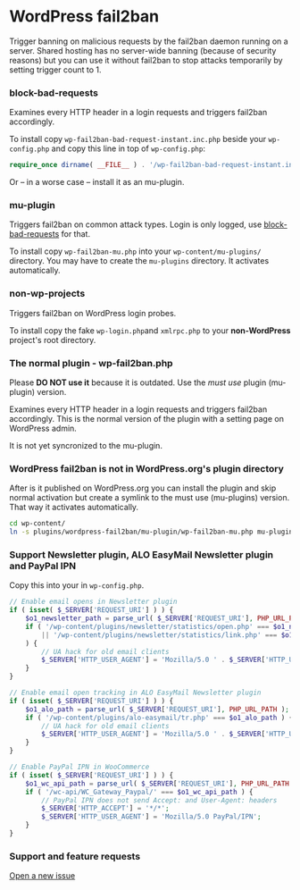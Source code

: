 # WordPress fail2ban

Trigger banning on malicious requests by the fail2ban daemon running on a server.
Shared hosting has no server-wide banning (because of security reasons)
but you can use it without fail2ban to stop attacks temporarily by setting trigger count to 1.

### block-bad-requests

Examines every HTTP header in a login requests and triggers fail2ban accordingly.

To install copy `wp-fail2ban-bad-request-instant.inc.php`
beside your `wp-config.php` and copy this line in top of `wp-config.php`:

```php
require_once dirname( __FILE__ ) . '/wp-fail2ban-bad-request-instant.inc.php';
```

Or – in a worse case – install it as an mu-plugin.

### mu-plugin

Triggers fail2ban on common attack types. Login is only logged, use
[block-bad-requests](https://github.com/szepeviktor/wordpress-fail2ban/blob/master/README.md#block-bad-requests)
for that.

To install copy `wp-fail2ban-mu.php` into your `wp-content/mu-plugins/` directory.
You may have to create the `mu-plugins` directory. It activates automatically.

### non-wp-projects

Triggers fail2ban on WordPress login probes.

To install copy the fake `wp-login.php`and `xmlrpc.php` to your **non-WordPress** project's root directory.

### The normal plugin - wp-fail2ban.php

Please **DO NOT use it** because it is outdated. Use the *must use* plugin (mu-plugin) version.

Examines every HTTP header in a login requests and triggers fail2ban accordingly.
This is the normal version of the plugin with a setting page on WordPress admin.

It is not yet syncronized to the mu-plugin.

### WordPress fail2ban is not in WordPress.org's plugin directory

After is it published on WordPress.org you can install the plugin and skip normal activation
but create a symlink to the must use (mu-plugins) version. That way it activates automatically.

```bash
cd wp-content/
ln -s plugins/wordpress-fail2ban/mu-plugin/wp-fail2ban-mu.php mu-plugins/
```

### Support Newsletter plugin, ALO EasyMail Newsletter plugin and PayPal IPN

Copy this into your in `wp-config.php`.

```php
// Enable email opens in Newsletter plugin
if ( isset( $_SERVER['REQUEST_URI'] ) ) {
    $o1_newsletter_path = parse_url( $_SERVER['REQUEST_URI'], PHP_URL_PATH );
    if ( '/wp-content/plugins/newsletter/statistics/open.php' === $o1_newsletter_path
        || '/wp-content/plugins/newsletter/statistics/link.php' === $o1_newsletter_path
    ) {
        // UA hack for old email clients
        $_SERVER['HTTP_USER_AGENT'] = 'Mozilla/5.0 ' . $_SERVER['HTTP_USER_AGENT'];
    }
}

// Enable email open tracking in ALO EasyMail Newsletter plugin
if ( isset( $_SERVER['REQUEST_URI'] ) ) {
    $o1_alo_path = parse_url( $_SERVER['REQUEST_URI'], PHP_URL_PATH );
    if ( '/wp-content/plugins/alo-easymail/tr.php' === $o1_alo_path ) {
        // UA hack for old email clients
        $_SERVER['HTTP_USER_AGENT'] = 'Mozilla/5.0 ' . $_SERVER['HTTP_USER_AGENT'];
    }
}

// Enable PayPal IPN in WooCommerce
if ( isset( $_SERVER['REQUEST_URI'] ) ) {
    $o1_wc_api_path = parse_url( $_SERVER['REQUEST_URI'], PHP_URL_PATH );
    if ( '/wc-api/WC_Gateway_Paypal/' === $o1_wc_api_path ) {
        // PayPal IPN does not send Accept: and User-Agent: headers
        $_SERVER['HTTP_ACCEPT'] = '*/*';
        $_SERVER['HTTP_USER_AGENT'] = 'Mozilla/5.0 PayPal/IPN';
    }
}
```

### Support and feature requests

[Open a new issue](https://github.com/szepeviktor/wordpress-fail2ban/issues/new)

